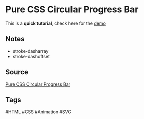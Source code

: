 # Pure CSS Circular Progress Bar
This is a **quick tutorial**, check here for the [demo](https://aldopolojr.github.io/circular-progress-bar/)

## Notes
- stroke-dasharray
- stroke-dashoffset

## Source
[Pure CSS Circular Progress Bar](https://youtu.be/Ft73g5Kyknw)

## Tags
#HTML #CSS #Animation #SVG